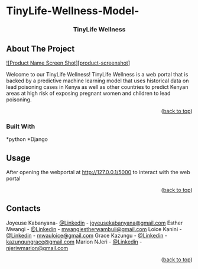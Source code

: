 # TinyLife-Wellness-Model-
<a name="readme-top"></a>
<h3 align="center">TinyLife Wellness</h3>




<!-- ABOUT THE PROJECT -->
## About The Project

[![Product Name Screen Shot][product-screenshot]](https://example.com)

Welcome to our TinyLife Wellness!  TinyLife Wellness is a web portal that is backed by a predictive machine learning model that uses historical data on lead poisoning cases in Kenya as well as other countries to predict Kenyan areas at high risk of exposing pregnant women and children to lead poisoning. 


<p align="right">(<a href="#readme-top">back to top</a>)</p>


### Built With

*python
*Django


## Usage

After opening the webportal  at http://127.0.0.1/5000 to interact with the web portal

<p align="right">(<a href="#readme-top">back to top</a>)</p>



## Contacts

Joyeuse  Kabanyana- [@Linkedin](https://www.linkedin.com/in/joyeuse-kabanyana) - joyeusekabanyana@gmail.com
Esther Mwangi - [@Linkedin](https://www.linkedin.com/in/esther-mwangi-/) - mwangiestherwambuii@gmail.com
Loice Kanini - [@Linkedin](https://www.linkedin.com/in/loice-mwau-94759426a/) - mwauloice@gmail.com
Grace Kazungu - [@Linkedin](https://www.linkedin.com/in/gracekazungu/) - kazungungrace@gmail.com
Marion NJeri - [@Linkedin](https://www.linkedin.com/in/marion-njeri/) - njeriwmarion@gmail.com

<p align="right">(<a href="#readme-top">back to top</a>)</p>
